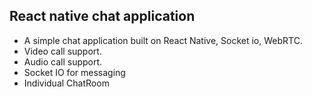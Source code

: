 ## React native chat application

- A simple chat application built on React Native, Socket io, WebRTC.
- Video call support.
- Audio call support.
- Socket IO for messaging
- Individual ChatRoom
